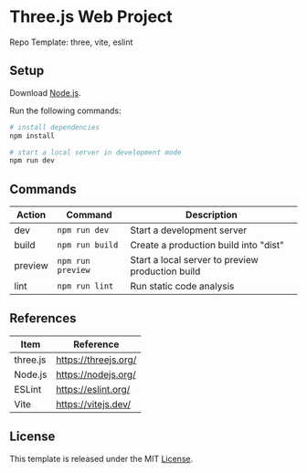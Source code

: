 # Three.js Web Project

Repo Template: three, vite, eslint

## Setup

Download [Node.js](https://nodejs.org/en/download/).

Run the following commands:

```bash
# install dependencies
npm install

# start a local server in development mode
npm run dev
```

## Commands

| Action  | Command           | Description                                      |
| ------- | ----------------- | ------------------------------------------------ |
| dev     | `npm run dev`     | Start a development server                       |
| build   | `npm run build`   | Create a production build into "dist"            |
| preview | `npm run preview` | Start a local server to preview production build |
| lint    | `npm run lint`    | Run static code analysis                         |

## References

| Item     | Reference            |
| -------- | -------------------- |
| three.js | https://threejs.org/ |
| Node.js  | https://nodejs.org/  |
| ESLint   | https://eslint.org/  |
| Vite     | https://vitejs.dev/  |

## License

This template is released under the MIT [License](LICENSE).
